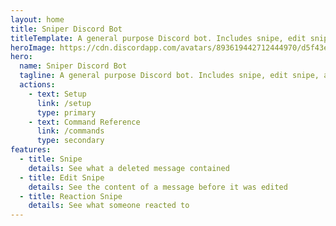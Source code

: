 ```yaml
---
layout: home
title: Sniper Discord Bot
titleTemplate: A general purpose Discord bot. Includes snipe, edit snipe, and reaction snipe commands (those were the original commands, hence why this bot is named Sniper).
heroImage: https://cdn.discordapp.com/avatars/893619442712444970/d5f43ef2880350c1fa5ddd288d927327.webp
hero:
  name: Sniper Discord Bot
  tagline: A general purpose Discord bot. Includes snipe, edit snipe, and reaction snipe commands (those were the original commands, hence why this bot is named Sniper).
  actions:
    - text: Setup
      link: /setup
      type: primary
    - text: Command Reference
      link: /commands
      type: secondary
features:
  - title: Snipe
    details: See what a deleted message contained
  - title: Edit Snipe
    details: See the content of a message before it was edited
  - title: Reaction Snipe
    details: See what someone reacted to
---
```

